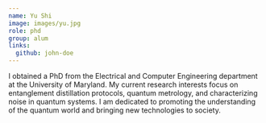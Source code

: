 ```yaml
---
name: Yu Shi
image: images/yu.jpg
role: phd
group: alum
links:
  github: john-doe
---
```


I obtained a PhD from the Electrical and Computer Engineering department at the University of Maryland. My current research interests focus on entanglement distillation protocols, quantum metrology, and characterizing noise in quantum systems. I am dedicated to promoting the understanding of the quantum world and bringing new technologies to society.
